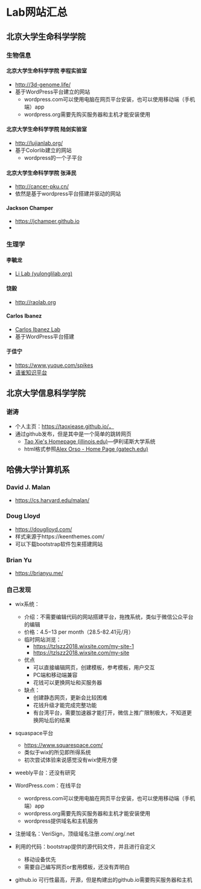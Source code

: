 # Lab网站汇总

## 北京大学生命科学学院

### 生物信息

#### 北京大学生命科学学院 李程实验室

- http://3d-genome.life/
- 基于WordPress平台建立的网站
  - wordpress.com可以使用电脑在网页平台安装，也可以使用移动端（手机端）app
  - wordpress.org需要先购买服务器和主机才能安装使用

#### 北京大学生命科学学院 陆剑实验室

- http://lujianlab.org/
- 基于Colorlib建立的网站
  - wordpress的一个子平台

#### 北京大学生命科学学院 张泽民

- http://cancer-pku.cn/
- 依然是基于wordpress平台搭建并驱动的网站

#### Jackson Champer

- https://jchamper.github.io
- 

### 生理学

#### 李毓龙

- [Li Lab (yulonglilab.org)](http://www.yulonglilab.org/index.html)

#### 饶毅

- http://raolab.org

#### Carlos Ibanez

- [Carlos Ibanez Lab](https://carlosibanezlab.se/PKU/)
- 基于WordPress平台搭建

#### 于佳宁

- https://www.yuque.com/spikes
- [语雀知识平台 ](https://www.yuque.com/)

## 北京大学信息科学学院

### 谢涛

- 个人主页：https://taoxiease.github.io/，
- 通过github发布，但是其中是一个简单的跳转网页
  - [Tao Xie's Homepage (illinois.edu)](http://taoxie.cs.illinois.edu/)—伊利诺斯大学系统
  - html格式参照[Alex Orso - Home Page (gatech.edu)](https://faculty.cc.gatech.edu/~orso/index.html)

## 哈佛大学计算机系

### David J. Malan

- https://cs.harvard.edu/malan/

### Doug Lloyd

- https://douglloyd.com/
- 样式来源于https://keenthemes.com/
- 可以下载bootstrap软件包来搭建网站

### Brian Yu

- https://brianyu.me/



### 自己发现

- wix系统：
  - 介绍：不需要编辑代码的网站搭建平台，拖拽系统，类似于微信公众平台的编辑
  - 价格：4.5$-13$ per month（28.5-82.41元/月）
  - 临时网站浏览：
    - https://tzlszz2018.wixsite.com/my-site-1
    - https://tzlszz2018.wixsite.com/my-site
  - 优点
    - 可以直接编辑网页，创建模板，参考模板，用户交互
    - PC端和移动端兼容
    - 花钱可以更换网址和买服务器
  - 缺点：
    - 创建静态网页，更新会比较困难
    - 花钱升级才能完成完整功能
    - 有台湾平台，需要加速器才能打开，微信上推广限制极大，不知道更换网址后的结果
- squaspace平台
  - https://www.squarespace.com/
  - 类似于wix的所见即所得系统
  - 初次尝试体验来说感觉没有wix使用方便
- weebly平台：还没有研究
- WordPress.com：在线平台
  - wordpress.com可以使用电脑在网页平台安装，也可以使用移动端（手机端）app
  - wordpress.org需要先购买服务器和主机才能安装使用
  - wordpress提供域名和主机服务

- 注册域名：VeriSign，顶级域名注册.com/.org/.net
- 利用的代码：bootstrap提供的源代码文件，并且进行自定义
  - 移动设备优先
  - 需要自己编写网页or套用模板，还没有弄明白
- github.io 可行性最高，开源，但是构建出的github.io需要购买服务器和主机